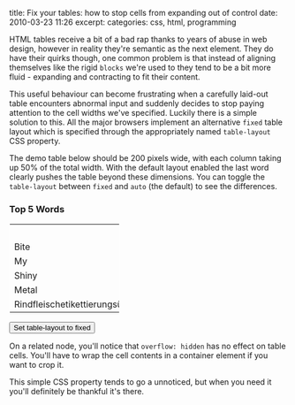 title: Fix your tables: how to stop cells from expanding out of control
date: 2010-03-23 11:26
excerpt: 
categories: css, html, programming

HTML tables receive a bit of a bad rap thanks to years of abuse in web design, however in reality they're semantic as the next element. They do have their quirks though, one common problem is that instead of aligning themselves like the rigid `blocks` we're used to they tend to be a bit more fluid - expanding and contracting to fit their content.

This useful behaviour can become frustrating when a carefully laid-out table encounters abnormal input and suddenly decides to stop paying attention to the cell widths we've specified. Luckily there is a simple solution to this. All the major browsers implement an alternative `fixed` table layout which is specified through the appropriately named `table-layout` CSS property.<!--more-->

The demo table below should be 200 pixels wide, with each column taking up 50% of the total width. With the default layout enabled the last word clearly pushes the table beyond these dimensions. You can toggle the `table-layout` between `fixed` and `auto` (the default) to see the differences.

<style type="text/css">
#example-table {
border: 1px solid white;
border-collapse: collapse;
width: 200px;
overflow: auto;
}
#example-table th,
#example-table td, {
border: 1px solid white;
width: 50%;
overflow: auto;
}
</style>

### Top 5 Words

<table id="example-table">
<tbody>
<tr>
<th class="word">Word</th>
<th class="frequency">Frequency</th>
</tr>
<tr>
<td>Bite</td>
<td>5,631</td>
</tr>
<tr>
<td>My</td>
<td>6,405</td>
</tr>
<tr>
<td>Shiny</td>
<td>7,435</td>
</tr>
<tr>
<td>Metal</td>
<td>8,682</td>
</tr>
<tr>
<td>Rindfleischetikettierungsüberwachungsaufgabenübertragungsgesetz</td>
<td>109,392</td>
</tr>
</tbody>
</table>
<button id="example-toggle">Set table-layout to fixed</button>
<script type="text/javascript">// <![CDATA[
(function(){
	var toggle = document.getElementById('example-toggle');
	var table = document.getElementById('example-table');
	var layout = 'auto';
	toggle.onclick = function() {
		toggle.innerHTML = 'Set table-layout to ' + layout;
		layout = layout == 'auto' ? 'fixed' : 'auto';
		table.style.tableLayout = layout;
	}
})();
// ]]></script>

On a related node, you'll notice that `overflow: hidden` has no effect on table cells. You'll have to wrap the cell contents in a container element if you want to crop it.

This simple CSS property tends to go a unnoticed, but when you need it you'll definitely be thankful it's there.
